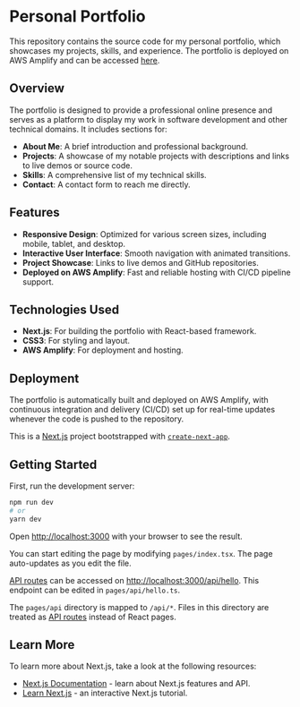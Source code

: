 

# Personal Portfolio

This repository contains the source code for my personal portfolio, which showcases my projects, skills, and experience. The portfolio is deployed on AWS Amplify and can be accessed [here](https://master.d2gxklzc8grpnx.amplifyapp.com/).

## Overview

The portfolio is designed to provide a professional online presence and serves as a platform to display my work in software development and other technical domains. It includes sections for:

- **About Me**: A brief introduction and professional background.
- **Projects**: A showcase of my notable projects with descriptions and links to live demos or source code.
- **Skills**: A comprehensive list of my technical skills.
- **Contact**: A contact form to reach me directly.

## Features

- **Responsive Design**: Optimized for various screen sizes, including mobile, tablet, and desktop.
- **Interactive User Interface**: Smooth navigation with animated transitions.
- **Project Showcase**: Links to live demos and GitHub repositories.
- **Deployed on AWS Amplify**: Fast and reliable hosting with CI/CD pipeline support.

## Technologies Used

- **Next.js**: For building the portfolio with React-based framework.
- **CSS3**: For styling and layout.
- **AWS Amplify**: For deployment and hosting.

## Deployment

The portfolio is automatically built and deployed on AWS Amplify, with continuous integration and delivery (CI/CD) set up for real-time updates whenever the code is pushed to the repository.

This is a [Next.js](https://nextjs.org/) project bootstrapped with [`create-next-app`](https://github.com/vercel/next.js/tree/canary/packages/create-next-app).

## Getting Started

First, run the development server:

```bash
npm run dev
# or
yarn dev
```

Open [http://localhost:3000](http://localhost:3000) with your browser to see the result.

You can start editing the page by modifying `pages/index.tsx`. The page auto-updates as you edit the file.

[API routes](https://nextjs.org/docs/api-routes/introduction) can be accessed on [http://localhost:3000/api/hello](http://localhost:3000/api/hello). This endpoint can be edited in `pages/api/hello.ts`.

The `pages/api` directory is mapped to `/api/*`. Files in this directory are treated as [API routes](https://nextjs.org/docs/api-routes/introduction) instead of React pages.

## Learn More

To learn more about Next.js, take a look at the following resources:

- [Next.js Documentation](https://nextjs.org/docs) - learn about Next.js features and API.
- [Learn Next.js](https://nextjs.org/learn) - an interactive Next.js tutorial.


